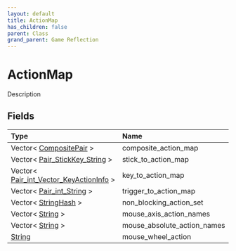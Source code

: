 ```yaml
---
layout: default
title: ActionMap
has_children: false
parent: Class
grand_parent: Game Reflection
---
```

# ActionMap
Description 

## Fields
| Type | Name |
|:-------------|:--------------|
| Vector< [CompositePair](/game-reflection/classes/composite_pair.md) > | composite_action_map |
| Vector< [Pair_StickKey_String](/game-reflection/classes/pair__stick_key__string.md) > | stick_to_action_map |
| Vector< [Pair_int_Vector_KeyActionInfo](/game-reflection/classes/pair_int__vector__key_action_info.md) > | key_to_action_map |
| Vector< [Pair_int_String](/game-reflection/classes/pair_int__string.md) > | trigger_to_action_map |
| Vector< [StringHash](/game-reflection/classes/string_hash.md) > | non_blocking_action_set |
| Vector< [String](/game-reflection/components/string.md) > | mouse_axis_action_names |
| Vector< [String](/game-reflection/components/string.md) > | mouse_absolute_action_names |
| [String](/game-reflection/components/string.md) | mouse_wheel_action |
